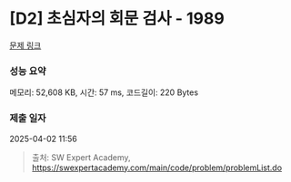 # [D2] 초심자의 회문 검사 - 1989 

[문제 링크](https://swexpertacademy.com/main/code/problem/problemDetail.do?contestProbId=AV5PyTLqAf4DFAUq) 

### 성능 요약

메모리: 52,608 KB, 시간: 57 ms, 코드길이: 220 Bytes

### 제출 일자

2025-04-02 11:56



> 출처: SW Expert Academy, https://swexpertacademy.com/main/code/problem/problemList.do